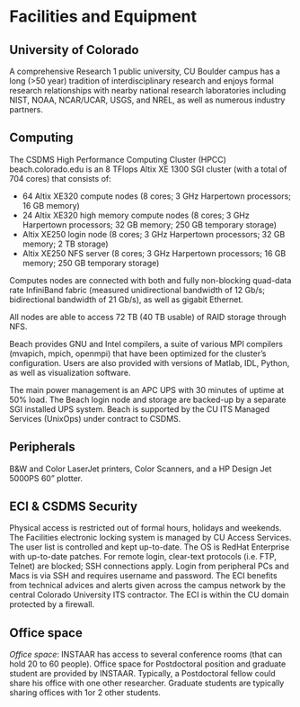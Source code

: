 # Facilities and Equipment #

## University of Colorado ##

A comprehensive Research 1 public university, CU Boulder campus has a long
(>50 year) tradition of interdisciplinary research and enjoys formal research
relationships with nearby national research laboratories including NIST, NOAA,
NCAR/UCAR, USGS, and NREL, as well as numerous industry partners.

## Computing

The CSDMS High Performance Computing Cluster (HPCC) beach.colorado.edu is an
8 TFlops Altix XE 1300 SGI cluster (with a total of 704 cores) that consists
of:

- 64 Altix XE320 compute nodes (8 cores; 3 GHz Harpertown processors; 16 GB
  memory)
- 24 Altix XE320 high memory compute nodes (8 cores; 3 GHz Harpertown
  processors; 32 GB memory; 250 GB temporary storage)
- Altix XE250 login node (8 cores; 3 GHz Harpertown processors; 32 GB memory;
  2 TB storage)
- Altix XE250 NFS server (8 cores; 3 GHz Harpertown processors; 16 GB memory;
  250 GB temporary storage)

Computes nodes are connected with both and fully non-blocking quad-data rate
InfiniBand fabric (measured unidirectional bandwidth of 12 Gb/s; bidirectional
bandwidth of 21 Gb/s), as well as gigabit Ethernet.

All nodes are able to access 72 TB (40 TB usable) of RAID storage through NFS.

Beach provides GNU and Intel compilers, a suite of various MPI compilers
(mvapich, mpich, openmpi) that have been optimized for the cluster’s
configuration. Users are also provided with versions of Matlab, IDL, Python,
as well as visualization software.

The main power management is an APC UPS with 30 minutes of uptime at 50%
load. The Beach login node and storage are backed-up by a separate SGI
installed UPS system. Beach is supported by the CU ITS Managed Services
(UnixOps) under contract to CSDMS.

## Peripherals

B&W and Color LaserJet printers, Color Scanners, and a HP Design Jet 5000PS
60” plotter.

## ECI & CSDMS Security

Physical access is restricted out of formal hours, holidays and weekends.
The Facilities electronic locking system is managed by CU Access Services.
The user list is controlled and kept up-to-date.  The OS is RedHat Enterprise
with up-to-date patches. For remote login, clear-text protocols (i.e. FTP,
Telnet) are blocked; SSH connections apply. Login from peripheral PCs and Macs
is via SSH and requires username and password. The ECI benefits from
technical advices and alerts given across the campus network by the central
Colorado University ITS contractor. The ECI is within the CU domain protected
by a firewall. 

## Office space

*Office space*: INSTAAR has access to several conference rooms (that can hold
20 to 60 people). Office space for Postdoctoral position and graduate student
are provided by INSTAAR. Typically, a Postdoctoral fellow could share his
office with one other researcher. Graduate students are typically sharing
offices with 1or 2 other students.
